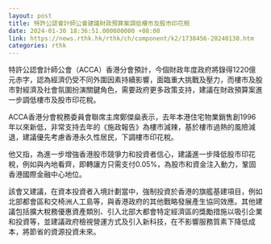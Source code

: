 ```yaml
---
layout: post
title: 特許公認會計師公會建議財政預算案調低樓市及股市印花稅
date: 2024-01-30 18:36:51.000000000 +08:00
link: https://news.rthk.hk/rthk/ch/component/k2/1738456-20240130.htm
categories: rthk
---
```


特許公認會計師公會（ACCA）香港分會預計，今個財政年度政府將錄得1220億元赤字，認為經濟仍受不同外圍因素持續影響，面臨重大挑戰及壓力，而樓市及股市對經濟及社會氛圍扮演關鍵角色，需要政府更多政策支持，建議在財政預算案進一步調低樓市及股市印花稅。

ACCA香港分會稅務委員會聯席主席鄭傑燊表示，去年本港住宅物業銷售創1996年以來新低，非常支持去年的《施政報告》為樓市減辣，基於樓市過熱的風險減退，建議優先考慮香港永久性居民，下調樓市印花稅。

他又指，為進一步增強香港股市競爭力和投資者信心，建議進一步降低股市印花稅，例如與內地看齊，即轉讓方只需支付0.05%，為股市和資金注入動力，鞏固香港國際金融中心地位。

該會又建議，在資本投資者入境計劃當中，強制投資於香港的旗艦基建項目，例如北部都會區和交椅洲人工島等，與香港政府的其他戰略發展產生協同效應。其他建議包括擴大稅務優惠資產類別、引入北部大都會特定經濟區的獎勵措施以吸引企業和投資等，並建議政府檢視營運方式及引入新科技，在不影響服務質素下降低成本，將節省的資源投資未來。
